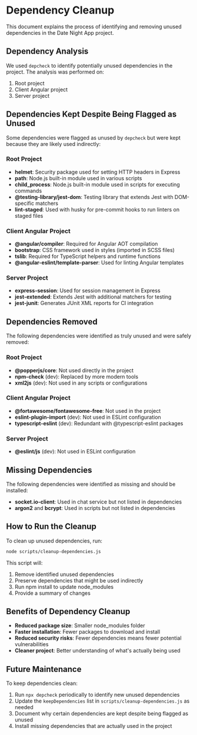 # Dependency Cleanup

This document explains the process of identifying and removing unused dependencies in the Date Night App project.

## Dependency Analysis

We used `depcheck` to identify potentially unused dependencies in the project. The analysis was performed on:

1. Root project
2. Client Angular project
3. Server project

## Dependencies Kept Despite Being Flagged as Unused

Some dependencies were flagged as unused by `depcheck` but were kept because they are likely used indirectly:

### Root Project

- **helmet**: Security package used for setting HTTP headers in Express
- **path**: Node.js built-in module used in various scripts
- **child_process**: Node.js built-in module used in scripts for executing commands
- **@testing-library/jest-dom**: Testing library that extends Jest with DOM-specific matchers
- **lint-staged**: Used with husky for pre-commit hooks to run linters on staged files

### Client Angular Project

- **@angular/compiler**: Required for Angular AOT compilation
- **bootstrap**: CSS framework used in styles (imported in SCSS files)
- **tslib**: Required for TypeScript helpers and runtime functions
- **@angular-eslint/template-parser**: Used for linting Angular templates

### Server Project

- **express-session**: Used for session management in Express
- **jest-extended**: Extends Jest with additional matchers for testing
- **jest-junit**: Generates JUnit XML reports for CI integration

## Dependencies Removed

The following dependencies were identified as truly unused and were safely removed:

### Root Project

- **@popperjs/core**: Not used directly in the project
- **npm-check** (dev): Replaced by more modern tools
- **xml2js** (dev): Not used in any scripts or configurations

### Client Angular Project

- **@fortawesome/fontawesome-free**: Not used in the project
- **eslint-plugin-import** (dev): Not used in ESLint configuration
- **typescript-eslint** (dev): Redundant with @typescript-eslint packages

### Server Project

- **@eslint/js** (dev): Not used in ESLint configuration

## Missing Dependencies

The following dependencies were identified as missing and should be installed:

- **socket.io-client**: Used in chat service but not listed in dependencies
- **argon2** and **bcrypt**: Used in scripts but not listed in dependencies

## How to Run the Cleanup

To clean up unused dependencies, run:

```bash
node scripts/cleanup-dependencies.js
```

This script will:

1. Remove identified unused dependencies
2. Preserve dependencies that might be used indirectly
3. Run npm install to update node_modules
4. Provide a summary of changes

## Benefits of Dependency Cleanup

- **Reduced package size**: Smaller node_modules folder
- **Faster installation**: Fewer packages to download and install
- **Reduced security risks**: Fewer dependencies means fewer potential vulnerabilities
- **Cleaner project**: Better understanding of what's actually being used

## Future Maintenance

To keep dependencies clean:

1. Run `npx depcheck` periodically to identify new unused dependencies
2. Update the `keepDependencies` list in `scripts/cleanup-dependencies.js` as needed
3. Document why certain dependencies are kept despite being flagged as unused
4. Install missing dependencies that are actually used in the project
